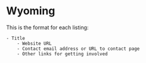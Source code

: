 # Wyoming

This is the format for each listing:

```
- Title
    - Website URL
    - Contact email address or URL to contact page
    - Other links for getting involved
```